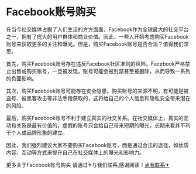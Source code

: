 # Facebook账号购买

在当今社交媒体占据了人们生活的方方面面，Facebook作为全球最大的社交平台之一，拥有了庞大的用户群体和商业价值。因此，一些人开始考虑购买Facebook账号来获取更多的关注和曝光。但是，购买Facebook账号是否合法？值得我们深思。

首先，购买Facebook账号存在违反Facebook社区准则的风险。Facebook严格禁止出售或购买账号，一旦被发现，账号可能会被封禁甚至被删除，从而导致一系列的负面影响。

其次，购买Facebook账号可能存在安全隐患。购买账号的来源不明，有可能是被盗号、被黑客攻击等非法手段获取的，这将给自己的个人信息和隐私安全带来潜在的风险。

最后，购买Facebook账号不利于建立真实的社交关系。在社交媒体上，真实的互动和关系是最有价值的，虚假的账号只会给自己带来短期的曝光，长期来看并不利于个人或品牌形象的建立。

因此，我们强烈建议大家不要购买Facebook账号，而是通过合法的途径，如优质内容、互动等方式来提升自己在社交媒体上的曝光和影响力。

更多关于Facebook账号购买 请通过✈与我们联系,感谢阅读！[点我联系✈](https://www.G208.com)